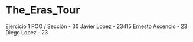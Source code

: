 # The_Eras_Tour
Ejercicio 1
POO / Sección - 30
Javier Lopez - 23415 
Ernesto Ascencio - 23 
Diego Lopez - 23
